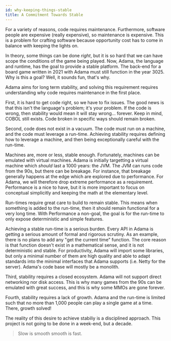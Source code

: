 ```yaml
---
id: why-keeping-things-stable
title: A Commitment Towards Stable
---
```


For a variety of reasons, code requires maintenance. Furthermore, software people are expensive (really expensive), so maintenance is expensive. This is a problem for crafting software because opportunity cost has to come in balance with keeping the lights on.

In theory, some things can be done *right*, but it is so hard that we can have scope the conditions of the game being played. Now, Adama, the language and runtime, has the goal to provide a stable platform. The back-end for a board game written in 2021 with Adama must still function in the year 3025. Why is this a goal? Well, it sounds fun, that's why.

Adama aims for long term stability, and solving this requirement requires understanding why code requires maintenance in the first place.

First, it is hard to get code right, so we have to fix issues. The good news is that this isn't the language's problem; it's your problem. If the code is wrong, then stability would mean it will stay wrong... forever. Keep in mind, COBOL still exists. Code broken in specific ways should remain broken.

Second, code does not exist in a vacuum. The code must run on a machine, and the code must leverage a run-time. Achieving stability requires defining how to leverage a machine, and then being exceptionally careful with the run-time.

Machines are, more or less, stable enough. Fortunately, machines can be emulated with virtual machines. Adama is initially targetting a virtual machine which _*should*_ last a 1000 years: the JVM. The JVM can runs code from the 90s, but there can be breakage. For instance, that breakage generally happens at the edge which are explored due to performance. For Adama, we will therefore drop extreme performance as a requirement. Performance is a nice to have, but it is more important to focus on conceptual simplicitly and keeping the math at the elementary level.

Run-times require great care to build to remain stable. This means when something is added to the run-time, then it should remain functional for a very long time. With Performance a non-goal, the goal is for the run-time to only expose deterministic and simple features.

Achieving a stable run-time is a serious burden. Every API in Adama is getting a serious amount of formal and rigorous scrutiny. As an example, there is no plans to add any "get the current time" function. The core reason is that function doesn't exist in a mathematical sense, and it is not deterministic and stable. For productivity, Adama will import some libraries, but only a minimal number of them are high quality and able to adapt standards into the minimal interfaces that Adama supports (i.e. Netty for the server). Adama's code base will mostly be a monolith.

Third, stability requires a closed ecosystem. Adama will not support direct networking nor disk access. This is why many games from the 90s can be emulated with great success, and this is why some MMOs are gone forever.

Fourth, stability requires a lack of growth. Adama and the run-time is limited such that no more than 1,000 people can play a single game at a time. There, growth solved!

The reality of this desire to achieve stabiliy is a disciplined approach. This project is not going to be done in a week-end, but a decade.

> Slow is smooth smooth is fast.

